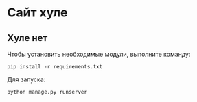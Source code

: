 <h1>Сайт хуле</h1>

<h2>Хуле нет</h2>

Чтобы установить необходимые модули, выполните команду:
```pyhton
pip install -r requirements.txt
```

Для запуска:
```python
python manage.py runserver
```
